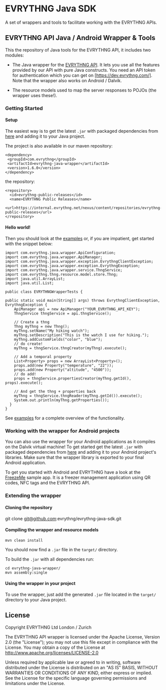 # EVRYTHNG Java SDK

A set of wrappers and tools to facilitate working with the EVRYTHNG APIs.

## EVRYTHNG API Java / Android Wrapper & Tools

This the repository of Java tools for the EVRYTHNG API, it includes two modules:

* The Java wrapper for the [EVRYTHNG API](https://api.evrythng.com). It lets you use all the features provided by our API with pure Java constructs. 
You need an API token for authentication which you can get on [https://dev.evrythng.com/]. Note that the wrapper also works on Android / Dalvik.

* The resource models used to map the server responses to POJOs (the wrapper uses these!).

### Getting Started

#### Setup
The easiest way is to get the latest `.jar` with packaged dependencies from [here](https://s3.amazonaws.com/evrythng-public/evrythng-java-wrapper-1.6.0-jar-with-dependencies.jar) and adding it to your Java project.

The project is also available in our maven repository:

    <dependency>
     <groupId>com.evrythng</groupId>
     <artifactId>evrythng-java-wrapper</artifactId>
     <version>1.6.0</version>
    </dependency>

the repository:

    <repository>
      <id>evrythng-public-releases</id>
      <name>EVRYTHNG Public Releases</name>
      <url>https://internal.evrythng.net/nexus/content/repositories/evrythng-public-releases</url>
    </repository>

#### Hello world!

Then you should look at the [examples](https://github.com/evrythng/evrythng-java-wrapper/tree/master/src/main/java/com/evrythng/java/wrapper/examples) or, if you are impatient, get started with the snippet below:

    import com.evrythng.java.wrapper.ApiConfiguration;
    import com.evrythng.java.wrapper.ApiManager;
    import com.evrythng.java.wrapper.exception.EvrythngClientException;
    import com.evrythng.java.wrapper.exception.EvrythngException;
    import com.evrythng.java.wrapper.service.ThngService;
    import com.evrythng.thng.resource.model.store.Thng;
    import java.util.ArrayList;
    import java.util.List;

    public class EVRYTHNGWrapperTests {

    public static void main(String[] args) throws EvrythngClientException, EvrythngException {
        ApiManager api = new ApiManager("YOUR_EVRYTHNG_API_KEY");
        ThngService thngService = api.thngService();

        // Create a thng
        Thng myThng = new Thng();
        myThng.setName("My hiking watch");
        myThng.setDescription("This is the watch I use for hiking.");
        myThng.addCustomFields("color", "blue");
        // do create!
        myThng = thngService.thngCreator(myThng).execute();
    
        // Add a temporal property
        List<Property> props = new ArrayList<Property>();
        props.add(new Property("temperature", "22"));
        props.add(new Property("altitude", "4500"));
        // do add!
        props = thngService.propertiesCreator(myThng.getId(), props).execute();
    
        // And get the thng + properties back
        myThng = thngService.thngReader(myThng.getId()).execute();
        System.out.println(myThng.getProperties());
      }
    }

See [examples](https://github.com/evrythng/evrythng-java-sdk/tree/master/evrythng-java-wrapper/src/main/java/com/evrythng/java/wrapper/examples) for a complete overview of the functionality.

### Working with the wrapper for Android projects

You can also use the wrapper for your Android applications as it compiles on the Dalvik virtual machine! To get started get the latest `.jar` with packaged dependencies from [here](https://s3.amazonaws.com/evrythng-public/evrythng-java-wrapper-1.6.0-jar-with-dependencies.jar) and adding it to your Android project's libraries. Make sure that the wrapper library is exported to your final Android application.

To get you started with Android and EVRYTHNG have a look at the [FreezeMe](https://github.com/webofthings/FreezeMe) sample app. It is a freezer management application using QR codes, NFC tags and the EVRYTHNG API.

### Extending the wrapper

#### Cloning the repository

  git clone git@github.com:evrythng/evrythng-java-sdk.git

#### Compiling the wrapper and resource models

    mvn clean install

You should now find a `.jar` file in the `target/` directory.

To build the `.jar` with all dependencies run:

    cd evrythng-java-wrapper/
    mvn assembly:single

#### Using the wrapper in your project

To use the wrapper, just add the generated `.jar` file located in the `target/` directory to your Java project.


## License

 Copyright EVRYTHNG Ltd London / Zurich

   The EVRYTHNG API wrapper is licensed under the Apache License, Version 2.0 (the "License");
   you may not use this file except in compliance with the License.
   You may obtain a copy of the License at http://www.apache.org/licenses/LICENSE-2.0

   Unless required by applicable law or agreed to in writing, software
   distributed under the License is distributed on an "AS IS" BASIS,
   WITHOUT WARRANTIES OR CONDITIONS OF ANY KIND, either express or implied.
   See the License for the specific language governing permissions and
   limitations under the License.

